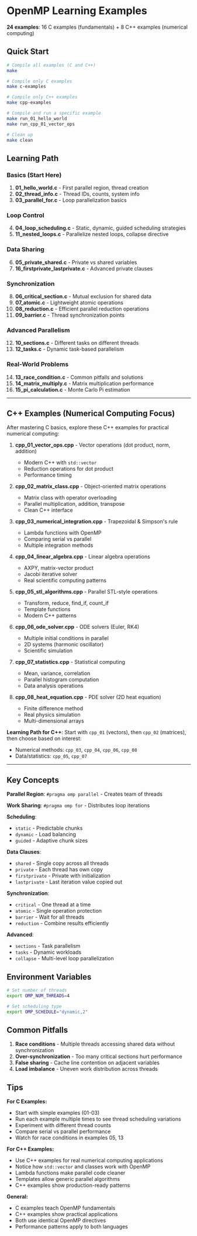 # OpenMP Learning Examples

**24 examples**: 16 C examples (fundamentals) + 8 C++ examples (numerical computing)

## Quick Start

```bash
# Compile all examples (C and C++)
make

# Compile only C examples
make c-examples

# Compile only C++ examples
make cpp-examples

# Compile and run a specific example
make run_01_hello_world
make run_cpp_01_vector_ops

# Clean up
make clean
```

## Learning Path

### Basics (Start Here)
1. **01_hello_world.c** - First parallel region, thread creation
2. **02_thread_info.c** - Thread IDs, counts, system info
3. **03_parallel_for.c** - Loop parallelization basics

### Loop Control
4. **04_loop_scheduling.c** - Static, dynamic, guided scheduling strategies
5. **11_nested_loops.c** - Parallelize nested loops, collapse directive

### Data Sharing
6. **05_private_shared.c** - Private vs shared variables
7. **16_firstprivate_lastprivate.c** - Advanced private clauses

### Synchronization
8. **06_critical_section.c** - Mutual exclusion for shared data
9. **07_atomic.c** - Lightweight atomic operations
10. **08_reduction.c** - Efficient parallel reduction operations
11. **09_barrier.c** - Thread synchronization points

### Advanced Parallelism
12. **10_sections.c** - Different tasks on different threads
13. **12_tasks.c** - Dynamic task-based parallelism

### Real-World Problems
14. **13_race_condition.c** - Common pitfalls and solutions
15. **14_matrix_multiply.c** - Matrix multiplication performance
16. **15_pi_calculation.c** - Monte Carlo Pi estimation

---

## C++ Examples (Numerical Computing Focus)

After mastering C basics, explore these C++ examples for practical numerical computing:

1. **cpp_01_vector_ops.cpp** - Vector operations (dot product, norm, addition)
   - Modern C++ with `std::vector`
   - Reduction operations for dot product
   - Performance timing

2. **cpp_02_matrix_class.cpp** - Object-oriented matrix operations
   - Matrix class with operator overloading
   - Parallel multiplication, addition, transpose
   - Clean C++ interface

3. **cpp_03_numerical_integration.cpp** - Trapezoidal & Simpson's rule
   - Lambda functions with OpenMP
   - Comparing serial vs parallel
   - Multiple integration methods

4. **cpp_04_linear_algebra.cpp** - Linear algebra operations
   - AXPY, matrix-vector product
   - Jacobi iterative solver
   - Real scientific computing patterns

5. **cpp_05_stl_algorithms.cpp** - Parallel STL-style operations
   - Transform, reduce, find_if, count_if
   - Template functions
   - Modern C++ patterns

6. **cpp_06_ode_solver.cpp** - ODE solvers (Euler, RK4)
   - Multiple initial conditions in parallel
   - 2D systems (harmonic oscillator)
   - Scientific simulation

7. **cpp_07_statistics.cpp** - Statistical computing
   - Mean, variance, correlation
   - Parallel histogram computation
   - Data analysis operations

8. **cpp_08_heat_equation.cpp** - PDE solver (2D heat equation)
   - Finite difference method
   - Real physics simulation
   - Multi-dimensional arrays

**Learning Path for C++**: Start with `cpp_01` (vectors), then `cpp_02` (matrices), then choose based on interest:
- Numerical methods: `cpp_03`, `cpp_04`, `cpp_06`, `cpp_08`
- Data/statistics: `cpp_05`, `cpp_07`

---

## Key Concepts

**Parallel Region**: `#pragma omp parallel` - Creates team of threads

**Work Sharing**: `#pragma omp for` - Distributes loop iterations

**Scheduling**:
- `static` - Predictable chunks
- `dynamic` - Load balancing
- `guided` - Adaptive chunk sizes

**Data Clauses**:
- `shared` - Single copy across all threads
- `private` - Each thread has own copy
- `firstprivate` - Private with initialization
- `lastprivate` - Last iteration value copied out

**Synchronization**:
- `critical` - One thread at a time
- `atomic` - Single operation protection
- `barrier` - Wait for all threads
- `reduction` - Combine results efficiently

**Advanced**:
- `sections` - Task parallelism
- `tasks` - Dynamic workloads
- `collapse` - Multi-level loop parallelization

## Environment Variables

```bash
# Set number of threads
export OMP_NUM_THREADS=4

# Set scheduling type
export OMP_SCHEDULE="dynamic,2"
```

## Common Pitfalls

1. **Race conditions** - Multiple threads accessing shared data without synchronization
2. **Over-synchronization** - Too many critical sections hurt performance
3. **False sharing** - Cache line contention on adjacent variables
4. **Load imbalance** - Uneven work distribution across threads

## Tips

**For C Examples:**
- Start with simple examples (01-03)
- Run each example multiple times to see thread scheduling variations
- Experiment with different thread counts
- Compare serial vs parallel performance
- Watch for race conditions in examples 05, 13

**For C++ Examples:**
- Use C++ examples for real numerical computing applications
- Notice how `std::vector` and classes work with OpenMP
- Lambda functions make parallel code cleaner
- Templates allow generic parallel algorithms
- C++ examples show production-ready patterns

**General:**
- C examples teach OpenMP fundamentals
- C++ examples show practical applications
- Both use identical OpenMP directives
- Performance patterns apply to both languages
